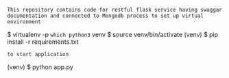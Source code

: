 `This repository contains code for restful flask service having swaggar documentation and connected to
Mongodb
process to set up virtual environment`

$ virtualenv -p `which python3` venv
$ source venv/bin/activate
(venv) $ pip install -r requirements.txt

`to start application`

(venv) $ python app.py
